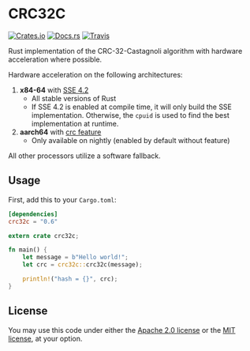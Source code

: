 # CRC32C

[![Crates.io](https://img.shields.io/crates/v/crc32c.svg)](https://crates.io/crates/crc32c)
[![Docs.rs](https://docs.rs/crc32c/badge.svg)](https://docs.rs/crc32c/)
[![Travis](https://travis-ci.org/zowens/crc32c.svg?branch=master)](https://travis-ci.org/zowens/crc32c/)

Rust implementation of the CRC-32-Castagnoli algorithm with hardware acceleration where possible.

Hardware acceleration on the following architectures:
1. **x84-64** with [SSE 4.2](https://software.intel.com/sites/default/files/m/8/b/8/D9156103.pdf)
    * All stable versions of Rust
    * If SSE 4.2 is enabled at compile time, it will only build the SSE implementation. Otherwise, the `cpuid` is used to find the best implementation at runtime.
1. **aarch64** with [crc feature](https://developer.arm.com/documentation/dui0801/g/A32-and-T32-Instructions/CRC32C)
    * Only available on nightly (enabled by default without feature)

All other processors utilize a software fallback.

## Usage

First, add this to your `Cargo.toml`:

```toml
[dependencies]
crc32c = "0.6"
```

```rust
extern crate crc32c;

fn main() {
    let message = b"Hello world!";
    let crc = crc32c::crc32c(message);

    println!("hash = {}", crc);
}
```

## License
You may use this code under either the [Apache 2.0 license](https://www.apache.org/licenses/LICENSE-2.0)
or the [MIT license](https://opensource.org/licenses/MIT), at your option.
